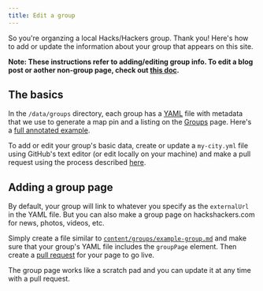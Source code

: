 ```yaml
---
title: Edit a group
---
```


So you're organzing a local Hacks/Hackers group. Thank you! Here's how to add or update the information about your group that appears on this site.

**Note: These instructions refer to adding/editing group info. To edit a blog post or aother non-group page, check out [this doc][1].**

## The basics

In the `/data/groups` directory, each group has a [YAML][2] file with metadata that we use to generate a map pin and a listing on the [Groups][3] page. Here's a [full annotated example][4].

To add or edit your group's basic data, create or update a `my-city.yml` file using GitHub's text editor (or edit locally on your machine) and make a pull request using the process described [here][1].

## Adding a group page

By default, your group will link to whatever you specify as the `externalUrl` in the YAML file. But you can also make a group page on hackshackers.com for news, photos, videos, etc.

Simply create a file similar to [`content/groups/example-group.md`][5] and make sure that your group's YAML file includes the `groupPage` element. Then create a [pull request][1] for your page to go live.

The group page works like a scratch pad and you can update it at any time with a pull request.

[1]: /resources/how-to-edit-this-site
[2]: http://www.yaml.org/start.html
[3]: /groups
[4]: https://github.com/hackshackers/hackshackers-hugo-content/blob/master/data/groups/example-group.yml
[5]: https://github.com/hackshackers/hackshackers-hugo-content/blob/master/groups/example-group.md